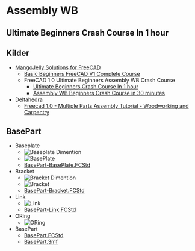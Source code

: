 # Assembly WB

## Ultimate Beginners Crash Course In 1 hour

## Kilder

* [MangoJelly Solutions for FreeCAD](https://www.youtube.com/@MangoJellySolutions)
  * [Basic Beginners FreeCAD V1 Complete Course](https://www.youtube.com/playlist?list=PLWuyJLVUNtc3UYXXfSglVpfWdX31F-e5S)
  * FreeCAD 1.0 Ultimate Beginners Assembly WB Crash Course
    * [Ultimate Beginners Crash Course In 1 hour](https://youtu.be/ZPsLhvgU8kc)
    * [Assembly WB Beginners Crash Course in 30 minutes](https://youtu.be/p2yDGlv5wI0)
* [Deltahedra](https://www.youtube.com/playlist?list=PLvYFiDTG74hrGN8h51IQZte2KRc4TnZep)
  * [Freecad 1.0 - Multiple Parts Assembly Tutorial - Woodworking and Carpentry](https://youtu.be/oWCbEl0Eeh8?list=PLvYFiDTG74hrGN8h51IQZte2KRc4TnZep)

## BasePart

* Baseplate
  * ![Baseplate Dimention](./Images/Skærmbillede%20fra%202025-02-18%2015-08-53.png)
  * ![BasePlate](./Images/Skærmbillede%20fra%202025-02-18%2015-49-50.png)
  * [BasePart-BasePlate.FCStd](./BasePart-BasePlate.FCStd)
* Bracket
  * ![Bracket Dimention](./Images/Skærmbillede%20fra%202025-02-18%2015-51-12.png)
  * ![Bracket](./Images/Skærmbillede%20fra%202025-02-18%2021-09-20.png)
  * [BasePart-Bracket.FCStd](./BasePart-Bracket.FCStd)
* Link
  * ![Link](./Images/Skærmbillede%20fra%202025-02-18%2021-10-19.png)
  * [BasePart-Link.FCStd](./BasePart-Link.FCStd)
* ORing
  * ![ORing](./Images/Skærmbillede%20fra%202025-02-18%2021-17-38.png)
* BasePart
  * [BasePart.FCStd](./BasePart.FCStd)
  * [BasePart.3mf](./BasePart.3mf)
